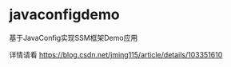 # javaconfigdemo
基于JavaConfig实现SSM框架Demo应用

详情请看 https://blog.csdn.net/jming115/article/details/103351610
